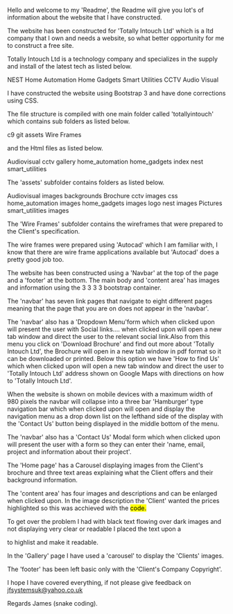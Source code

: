 Hello and welcome to my 'Readme', the Readme will give you lot's of information 
about the website that I have constructed.

The website has been constructed for 'Totally Intouch Ltd' which is a ltd company 
that I own and needs a website, so what better opportunity for me to construct a
free site.

Totally Intouch Ltd is a technology company and specializes in the supply and install
of the latest tech as listed below.

NEST
Home Automation
Home Gadgets
Smart Utilities
CCTV
Audio Visual

I have constructed the website using Bootstrap 3 and have done corrections using CSS.

The file structure is compiled with one main folder called 'totallyintouch' which
contains sub folders as listed below.

c9
git
assets
Wire Frames

and the Html files as listed below.

Audiovisual
cctv
gallery
home_automation
home_gadgets
index
nest
smart_utilities

The 'assets' subfolder contains folders as listed below.

Audiovisual images
backgrounds
Brochure
cctv images
css
home_automation images
home_gadgets images
logo
nest images
Pictures
smart_utilities images

The 'Wire Frames' subfolder contains the wireframes that were prepared to the Client's specification.

The wire frames were prepared using 'Autocad' which I am familiar with, I know that there are wire frame applications 
available but 'Autocad' does a pretty good job too.

The website has been constructed using a 'Navbar' at the top of the page and a 'footer' at the bottom.
The main body and 'content area' has images and information using the 3 3 3 3 bootstrap container.

The 'navbar' has seven link pages that navigate to eight different pages meaning that the page that you are on 
does not appear in the 'navbar'.

The 'navbar' also has a 'Dropdown Menu'form which when clicked upon will present the user with Social links....
when clicked upon will open a new tab window and direct the user to the relevant social link.Also from this menu you click on 
'Download Brochure' and find out more about 'Totally Intouch Ltd', the Brochure will open in a new tab window in pdf format
so it can be downloaded or printed.
Below this option we have 'How to find Us' which when clicked upon will open a new tab window and direct the user to 'Totally Intouch Ltd' address 
shown on Google Maps with directions on how to 'Totally Intouch Ltd'.

When the website is shown on mobile devices with a maximum width of 980 pixels the navbar will collapse into a three bar
'Hamburger' type navigation bar which when clicked upon will open and display the navigation menu as a drop down list on 
the lefthand side of the display with the 'Contact Us' button being displayed in the middle bottom of the menu.

The 'navbar' also has a 'Contact Us' Modal form which when clicked upon will present the user with a form so they
can enter their 'name, email, project and information about their project'.

The 'Home page' has a Carousel displaying images from the Client's brochure and three text areas explaining what the Client offers and their background
information.

The 'content area' has four images and descriptions and can be enlarged when clicked upon.
In the image description the 'Client' wanted the prices highlighted so this was acchieved with the <mark> code.

To get over the problem I had with black text flowing over dark images and not displaying very clear or readable
I placed the text upon a <p class="bg-primary"> to highlist and make it readable.

In the 'Gallery' page I have used a 'carousel' to display the 'Clients' images.

The 'footer' has been left basic only with the 'Client's Company Copyright'.

I hope I have covered everything, if not please give feedback on jfsystemsuk@yahoo.co.uk

Regards  James (snake coding).